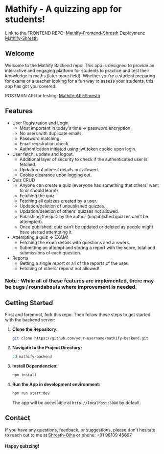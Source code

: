 # Mathify - A quizzing app for students!
Link to the FRONTEND REPO: [Mathify-Frontend-Shresth](https://github.com/Shresth-Ojha/mathify-frontend)
Deployment: [Mathify-Shresth](https://mathify-frontend.vercel.app/login)
## Welcome
Welcome to the Mathify Backend repo! This app is designed to provide an interactive and engaging platform for students to practice and test their knowledge in maths (later more field). Whether you're a student preparing for exams or a teacher looking for a fun way to assess your students, this app has got you covered.

POSTMAN API for testing: [Mathify-API-Shresth](https://documenter.getpostman.com/view/23647766/2s9YyvBL9T)

## Features
* User Registration and Login
  - Most important in today's time -> password encryption!
  - No users with duplicate emails.
  - Password matching.
  - Email registration check.
  - Authentication initiated using jwt token cookie upon login.
* User fetch, update and logout.
  - Additional layer of security to check if the authenticated user is fetched.
  - Updation of others' details not allowed.
  - Cookie clearance upon logging out.
* Quiz CRUD
  - Anyone can create a quiz (everyone has something that others' want to or should learn!)
  - Fetching the quiz
  - Fetching all quizzes created by a user.
  - Updation/deletion of unpublished quizzes.
  - Updation/deletion of others' quizzes not allowed.
  - Publishing the quiz by the author (unpublished quizzes can't be attempted).
  - Once published, quiz can't be updated or deleted as people might have started attempting it.
* Attempting a quiz -> EXAM!
  - Fetching the exam details with questions and answers.
  - Submitting an attempt and storing a report with the score, total and submissions of each question.
* Reports
  - Getting a single report or all of the reports of the user.
  - Fetching of others' reporst not allowed!
 
### Note : While all of these features are implemented, there may be bugs / roundabouts where improvement is needed.

## Getting Started
First and foremost, fork this repo. Then follow these steps to get started with the backend server:

1. **Clone the Repository:**
   ```bash
   git clone https://github.com/your-username/mathify-backend.git
   ```

2. **Navigate to the Project Directory:**
   ```bash
   cd mathify-backend
   ```

3. **Install Dependencies:**
   ```bash
   npm install
   ```

4. **Run the App in development environment:**
   ```bash
   npm run start:dev
   ```
   The app will be accessible at `http://localhost:3000` by default.

## Contact
If you have any questions, feedback, or suggestions, please don't hesitate to reach out to me at [Shresth-Ojha](mailto:shresthojha.iitdelhi@gmail.com) or phone: +91 98109 45697.

#### Happy quizzing!
